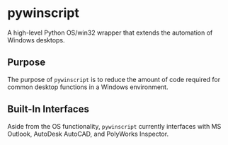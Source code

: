 # pywinscript

A high-level Python OS/win32 wrapper that extends the automation of Windows desktops.

## Purpose
The purpose of `pywinscript` is to reduce the amount of code required for common desktop functions in a Windows environment.

## Built-In Interfaces
Aside from the OS functionality, `pywinscript` currently interfaces with MS Outlook, AutoDesk AutoCAD, and PolyWorks Inspector.
